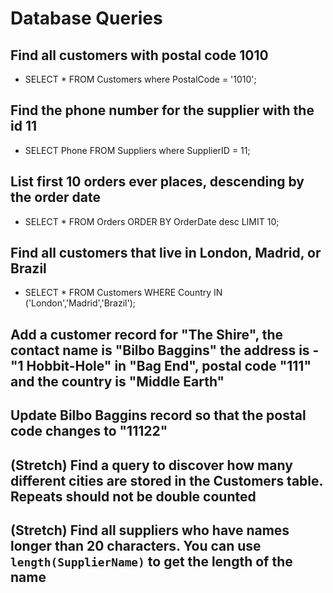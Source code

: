 # Database Queries

## Find all customers with postal code 1010

- SELECT * FROM Customers where PostalCode = '1010';

## Find the phone number for the supplier with the id 11

- SELECT Phone FROM Suppliers where SupplierID = 11;

## List first 10 orders ever places, descending by the order date

- SELECT * FROM Orders ORDER BY OrderDate desc LIMIT 10;

## Find all customers that live in London, Madrid, or Brazil

- SELECT * FROM Customers WHERE Country IN ('London','Madrid','Brazil');

## Add a customer record for "The Shire", the contact name is "Bilbo Baggins" the address is -"1 Hobbit-Hole" in "Bag End", postal code "111" and the country is "Middle Earth"

## Update Bilbo Baggins record so that the postal code changes to "11122"

## (Stretch) Find a query to discover how many different cities are stored in the Customers table. Repeats should not be double counted

## (Stretch) Find all suppliers who have names longer than 20 characters. You can use `length(SupplierName)` to get the length of the name
